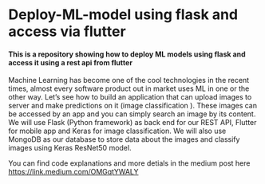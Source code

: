 # Deploy-ML-model using flask and access via flutter 

#### This is a repository showing how to deploy ML models using flask and access it using a rest api from flutter 

Machine Learning has become one of the cool technologies in the recent times, almost every software product out in market uses ML in one or the other way. Let’s see how to build an application that can upload images to server and make predictions on it (image classification ). These images can be accessed by an app and you can simply search an image by its content.
We will use Flask (Python framework) as back end for our REST API, Flutter for mobile app and Keras for image classification. We will also use MongoDB as our database to store data about the images and classify images using Keras ResNet50 model.

You can find code explanations and more detials in the medium post here https://link.medium.com/OMGqtYWALY
